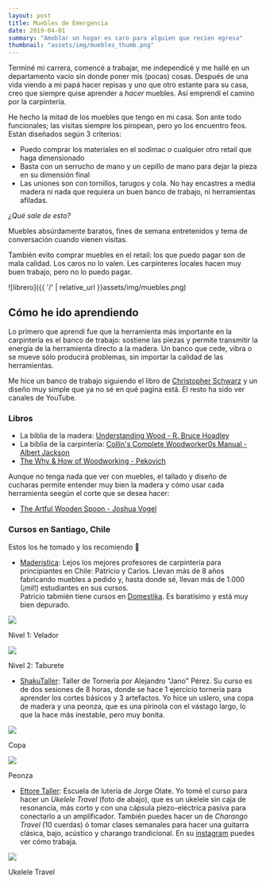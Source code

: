 ```yaml
---
layout: post
title: Muebles de Emergencia
date: 2019-04-01
summary: "Amoblar un hogar es caro para alguien que recien egresa"
thumbnail: "assets/img/muebles_thumb.png"
---
```

Terminé mi carrera, comencé a trabajar, me independicé y me hallé en un departamento vacío sin donde poner mis (pocas) cosas. Después de una vida viendo a mi papá hacer repisas y uno que otro estante para su casa, creo que siempre quise aprender a *hacer* muebles. Así emprendí el camino por la carpintería.

He hecho la mitad de los muebles que tengo en mi casa. Son ante todo funcionales; las visitas siempre los piropean, pero yo los encuentro feos. Están diseñados según 3 criterios:
- Puedo comprar los materiales en el sodimac o cualquier otro retail que haga dimensionado
- Basta con un serrucho de mano y un cepillo de mano para dejar la pieza en su dimensión final
- Las uniones son con tornillos, tarugos y cola. No hay encastres a media madera ni nada que requiera un buen banco de trabajo, ni herramientas afiladas.

*¿Qué sale de esto?*

Muebles absúrdamente baratos, fines de semana entretenidos y tema de conversación cuando vienen visitas.

También evito comprar muebles en el retail: los que puedo pagar son de mala calidad. Los caros no lo valen. Les carpinteres locales hacen muy buen trabajo, pero no lo puedo pagar.


![librero]({{ '/' | relative_url }}assets/img/muebles.png)


## Cómo he ido aprendiendo
Lo primero que aprendí fue que la herramienta más importante en la carpintería es el banco de trabajo: sostiene las piezas y permite transmitir la energía de la herramienta directo a la madera. Un banco que cede, vibra o se mueve sólo producirá problemas, sin importar la calidad de las herramientas.

Me hice un banco de trabajo siguiendo el libro de [Christopher Schwarz](https://www.amazon.com/-/es/Christopher-Schwarz/dp/1440343128) y un diseño muy simple que ya no sé en qué pagina está. El resto ha sido ver canales de YouTube.
### Libros
- La biblia de la madera: [Understanding Wood - R. Bruce Hoadley](https://www.amazon.es/Understanding-Wood-Craftsmans-Guide-Technology/dp/1561583588)
- La biblia de la carpintería: [Collin's Complete Woodworker0s Manual - Albert Jackson](https://www.amazon.com/Collins-Complete-Woodworkers-Manual-Jackson/dp/0007164424)
- [The Why & How of Woodworking - Pekovich](https://www.amazon.com/-/es/Michael-Pekovich/dp/1631869272)

Aunque no tenga nada que ver con muebles, el tallado y  diseño de cucharas permite entender muy bien la madera y cómo usar cada herramienta seegún el corte que se desea hacer:
- [The Artful Wooden Spoon - Joshua Vogel](https://www.amazon.com/-/es/Joshua-Vogel/dp/1452137722)

### Cursos en Santiago, Chile
Estos los he tomado y los recomiendo :100:

- [Maderística](https://www.maderistica.cl/): 
Lejos los mejores profesores de carpintería para principiantes en Chile: Patricio y Carlos. Llevan más de 8 años fabricando muebles a pedido y, hasta donde sé, llevan más de 1.000 (¡mil!) estudiantes en sus cursos.<br>
Patricio tabmién tiene cursos en [Domestika](https://www.domestika.org/es/courses/557-carpinteria-profesional-para-principiantes). Es baratísimo y está muy bien depurado.

<section class="gallery">
    <div>
        <img src="{{ '/' | relative_url }}assets/img/maderistica1.png">
        <p class="caption">Nivel 1: Velador</p>
    </div>
    <div>
        <img src="{{ '/' | relative_url }}assets/img/maderistica2.png">
        <p class="caption">Nivel 2: Taburete</p>
    </div>
</section>

- [ShakuTaller](https://www.shakutaller.cl/): Taller de Tornería por Alejandro "Jano" Pérez. Su curso es de dos sesiones de 8 horas, donde se hace 1 ejercicio tornería para aprender los cortes básicos y 3 artefactos. Yo hice un uslero, una copa de madera y una peonza, que es una pirinola con el vástago largo, lo que la hace más inestable, pero muy bonita.

<section class="gallery">
    <div>
        <img src="{{ '/' | relative_url }}assets/img/torno1.png">
        <p class="caption">Copa</p>
    </div>
    <div>
        <img src="{{ '/' | relative_url }}assets/img/torno2.png">
        <p class="caption">Peonza</p>
    </div>
</section>


- [Ettore Taller](https://www.ettoretaller.cl/): Escuela de lutería de Jorge Olate. Yo tomé el curso para hacer un *Ukelele Travel* (foto de abajo), que es un ukelele sin caja de resonancia, más corto y con una cápsula piezo-eléctrica pasiva para conectarlo a un amplificador. También puedes hacer un de *Charango Travel* (10 cuerdas) ó tomar clases semanales para hacer una guitarra clásica, bajo, acústico y charango trandicional. En su [instagram](https://www.instagram.com/ettoretaller/) puedes ver cómo trabaja.

<section class="gallery">
    <div>
        <img src="{{ '/' | relative_url }}assets/img/ukelele.png">
        <p class="caption">Ukelele Travel</p>
    </div>
</section>
